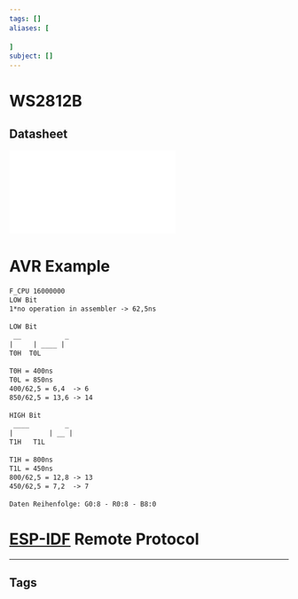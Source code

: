 ```yaml
---
tags: []
aliases: [
	
]
subject: []
---
```


# WS2812B
## Datasheet
![WS2812B](datasheets/WS2812B.pdf)
# AVR Example
```
F_CPU 16000000
LOW Bit
1*no operation in assembler -> 62,5ns

LOW Bit
 __	          _
|     | ____ |
T0H  T0L

T0H = 400ns
T0L = 850ns
400/62,5 = 6,4	-> 6
850/62,5 = 13,6 -> 14

HIGH Bit
 ____		  _
|         | __ |
T1H	  T1L

T1H = 800ns
T1L = 450ns
800/62,5 = 12,8 -> 13
450/62,5 = 7,2	-> 7

Daten Reihenfolge: G0:8 - R0:8 - B8:0

```

# [ESP-IDF](../software-technik/IoT/ESP-IDF.md) Remote Protocol

---
## Tags